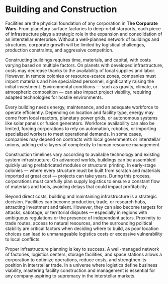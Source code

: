 # Building and Construction

Facilities are the physical foundation of any corporation in **The Corporate Wars**. From planetary surface factories to deep-orbit starports, each piece of infrastructure plays a strategic role in the expansion and consolidation of an interstellar enterprise. Without a well-planned network of buildings and structures, corporate growth will be limited by logistical challenges, production constraints, and aggressive competition.

Constructing buildings requires time, materials, and capital, with costs varying based on multiple factors. On planets with developed infrastructure, costs may decrease thanks to the availability of local supplies and labor. However, in remote colonies or resource-scarce zones, companies must import materials and hire specialized personnel, significantly raising the initial investment. Environmental conditions — such as gravity, climate, or atmospheric composition — can also impact project viability, requiring adapted technologies for hostile environments.

Every building needs energy, maintenance, and an adequate workforce to operate efficiently. Depending on location and facility type, energy may come from local reactors, planetary power grids, or autonomous systems like solar panels or fusion generators. Workforce availability can also be limited, forcing corporations to rely on automation, robotics, or importing specialized workers to meet operational demands. In some cases, companies may depend on contracts with local governments or interstellar unions, adding extra layers of complexity to human resource management.

Construction timelines vary according to available technology and existing system infrastructure. On advanced worlds, buildings can be assembled quickly using prefabricated modules or structural printing. In early-stage colonies — where every structure must be built from scratch and materials imported at great cost — projects can take years. During this process, corporations must carefully plan supply logistics to ensure a constant flow of materials and tools, avoiding delays that could impact profitability.

Beyond direct costs, building and maintaining infrastructure is a strategic decision. Facilities can become production, trade, or research hubs, attracting investment and talent. However, they can also become targets for attacks, sabotage, or territorial disputes — especially in regions with ambiguous regulations or the presence of independent actors. Proximity to trade routes, access to natural resources, and the surrounding political stability are critical factors when deciding where to build, as poor location choices can lead to unmanageable logistics costs or excessive vulnerability to local conflicts.

Proper infrastructure planning is key to success. A well-managed network of factories, logistics centers, storage facilities, and space stations allows a corporation to optimize operations, reduce costs, and strengthen its position in interstellar trade. In a universe where logistics define business viability, mastering facility construction and management is essential for any company aspiring to supremacy in the interstellar markets.

